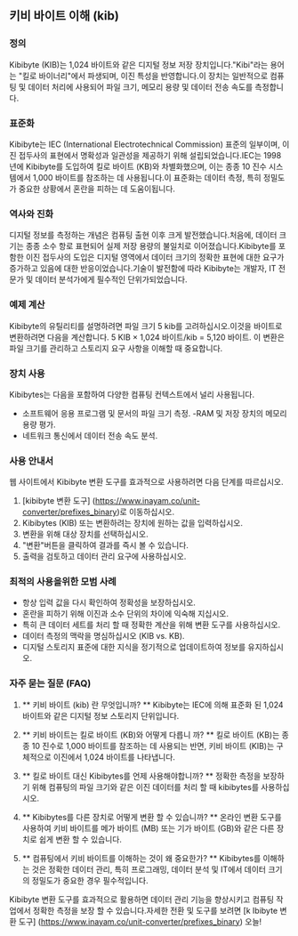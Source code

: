 ## 키비 바이트 이해 (kib)

### 정의
Kibibyte (KIB)는 1,024 바이트와 같은 디지털 정보 저장 장치입니다."Kibi"라는 용어는 "킬로 바이너리"에서 파생되며, 이진 특성을 반영합니다.이 장치는 일반적으로 컴퓨팅 및 데이터 처리에 사용되어 파일 크기, 메모리 용량 및 데이터 전송 속도를 측정합니다.

### 표준화
Kibibyte는 IEC (International Electrotechnical Commission) 표준의 일부이며, 이진 접두사의 표현에서 명확성과 일관성을 제공하기 위해 설립되었습니다.IEC는 1998 년에 Kibibyte를 도입하여 킬로 바이트 (KB)와 차별화했으며, 이는 종종 10 진수 시스템에서 1,000 바이트를 참조하는 데 사용됩니다.이 표준화는 데이터 측정, 특히 정밀도가 중요한 상황에서 혼란을 피하는 데 도움이됩니다.

### 역사와 진화
디지털 정보를 측정하는 개념은 컴퓨팅 출현 이후 크게 발전했습니다.처음에, 데이터 크기는 종종 소수 항로 표현되어 실제 저장 용량의 불일치로 이어졌습니다.Kibibyte를 포함한 이진 접두사의 도입은 디지털 영역에서 데이터 크기의 정확한 표현에 대한 요구가 증가하고 있음에 대한 반응이었습니다.기술이 발전함에 따라 Kibibyte는 개발자, IT 전문가 및 데이터 분석가에게 필수적인 단위가되었습니다.

### 예제 계산
Kibibyte의 유틸리티를 설명하려면 파일 크기 5 kib를 고려하십시오.이것을 바이트로 변환하려면 다음을 계산합니다.
5 KIB × 1,024 바이트/kib = 5,120 바이트.
이 변환은 파일 크기를 관리하고 스토리지 요구 사항을 이해할 때 중요합니다.

### 장치 사용
Kibibytes는 다음을 포함하여 다양한 컴퓨팅 컨텍스트에서 널리 사용됩니다.
- 소프트웨어 응용 프로그램 및 문서의 파일 크기 측정.
-RAM 및 저장 장치의 메모리 용량 평가.
- 네트워크 통신에서 데이터 전송 속도 분석.

### 사용 안내서
웹 사이트에서 Kibibyte 변환 도구를 효과적으로 사용하려면 다음 단계를 따르십시오.
1. [kibibyte 변환 도구] (https://www.inayam.co/unit-converter/prefixes_binary)로 이동하십시오.
2. Kibibytes (KIB) 또는 변환하려는 장치에 원하는 값을 입력하십시오.
3. 변환을 위해 대상 장치를 선택하십시오.
4. "변환"버튼을 클릭하여 결과를 즉시 볼 수 있습니다.
5. 출력을 검토하고 데이터 관리 요구에 사용하십시오.

### 최적의 사용을위한 모범 사례
- 항상 입력 값을 다시 확인하여 정확성을 보장하십시오.
- 혼란을 피하기 위해 이진과 소수 단위의 차이에 익숙해 지십시오.
- 특히 큰 데이터 세트를 처리 할 때 정확한 계산을 위해 변환 도구를 사용하십시오.
- 데이터 측정의 맥락을 명심하십시오 (KIB vs. KB).
- 디지털 스토리지 표준에 대한 지식을 정기적으로 업데이트하여 정보를 유지하십시오.

### 자주 묻는 질문 (FAQ)

1. ** 키비 바이트 (kib) 란 무엇입니까? **
Kibibyte는 IEC에 의해 표준화 된 1,024 바이트와 같은 디지털 정보 스토리지 단위입니다.

2. ** 키비 바이트는 킬로 바이트 (KB)와 어떻게 다릅니 까? **
킬로 바이트 (KB)는 종종 10 진수로 1,000 바이트를 참조하는 데 사용되는 반면, 키비 바이트 (KIB)는 구체적으로 이진에서 1,024 바이트를 나타냅니다.

3. ** 킬로 바이트 대신 Kibibytes를 언제 사용해야합니까? **
정확한 측정을 보장하기 위해 컴퓨팅의 파일 크기와 같은 이진 데이터를 처리 할 때 kibibytes를 사용하십시오.

4. ** Kibibytes를 다른 장치로 어떻게 변환 할 수 있습니까? **
온라인 변환 도구를 사용하여 키비 바이트를 메가 바이트 (MB) 또는 기가 바이트 (GB)와 같은 다른 장치로 쉽게 변환 할 수 있습니다.

5. ** 컴퓨팅에서 키비 바이트를 이해하는 것이 왜 중요한가? **
Kibibytes를 이해하는 것은 정확한 데이터 관리, 특히 프로그래밍, 데이터 분석 및 IT에서 데이터 크기의 정밀도가 중요한 경우 필수적입니다.

Kibibyte 변환 도구를 효과적으로 활용하면 데이터 관리 기능을 향상시키고 컴퓨팅 작업에서 정확한 측정을 보장 할 수 있습니다.자세한 전환 및 도구를 보려면 [k Ibibyte 변환 도구] (https://www.inayam.co/unit-converter/prefixes_binary) 오늘!